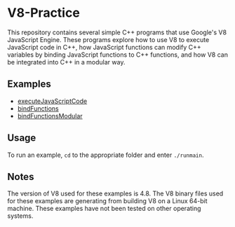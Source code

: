 # V8-Practice

This repository contains several simple C++ programs that use Google's V8 JavaScript Engine. These programs explore how to use V8 to execute JavaScript code in C++, how JavaScript functions can modify C++ variables by binding JavaScript functions to C++ functions, and how V8 can be integrated into C++ in a modular way.

## Examples
* [executeJavaScriptCode](http://github.com/yumarg/V8-Practice/tree/master/executeJavaScriptCode)
* [bindFunctions](http://github.com/yumarg/V8-Practice/tree/master/bindFunctions)
* [bindFunctionsModular](http://github.com/yumarg/V8-Practice/tree/master/bindFunctionsModular)

## Usage
To run an example, `cd` to the appropriate folder and enter `./runmain`.

## Notes
The version of V8 used for these examples is 4.8. The V8 binary files used for these examples are generating from building V8 on a Linux 64-bit machine. These examples have not been tested on other operating systems.

